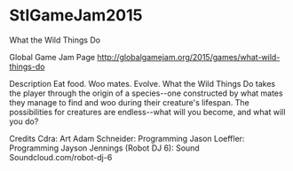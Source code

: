 # StlGameJam2015

What the Wild Things Do

Global Game Jam Page
http://globalgamejam.org/2015/games/what-wild-things-do

Description
Eat food. Woo mates. Evolve. What the Wild Things Do takes the player through the origin of a species--one constructed by what mates they manage to find and woo during their creature's lifespan. The possibilities for creatures are endless--what will you become, and what will you do?

Credits
Cdra: Art
Adam Schneider: Programming
Jason Loeffler: Programming
Jayson Jennings (Robot DJ 6): Sound
Soundcloud.com/robot-dj-6
